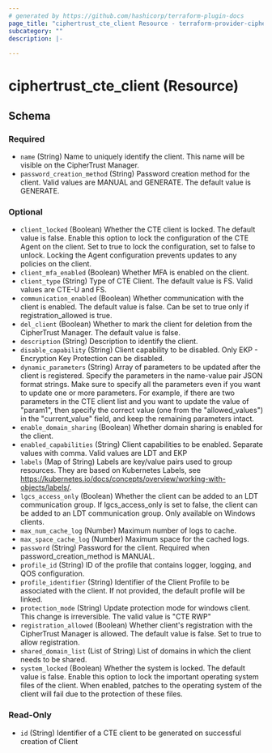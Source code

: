 ```yaml
---
# generated by https://github.com/hashicorp/terraform-plugin-docs
page_title: "ciphertrust_cte_client Resource - terraform-provider-ciphertrust"
subcategory: ""
description: |-
  
---
```


# ciphertrust_cte_client (Resource)





<!-- schema generated by tfplugindocs -->
## Schema

### Required

- `name` (String) Name to uniquely identify the client. This name will be visible on the CipherTrust Manager.
- `password_creation_method` (String) Password creation method for the client. Valid values are MANUAL and GENERATE. The default value is GENERATE.

### Optional

- `client_locked` (Boolean) Whether the CTE client is locked. The default value is false. Enable this option to lock the configuration of the CTE Agent on the client. Set to true to lock the configuration, set to false to unlock. Locking the Agent configuration prevents updates to any policies on the client.
- `client_mfa_enabled` (Boolean) Whether MFA is enabled on the client.
- `client_type` (String) Type of CTE Client. The default value is FS. Valid values are CTE-U and FS.
- `communication_enabled` (Boolean) Whether communication with the client is enabled. The default value is false. Can be set to true only if registration_allowed is true.
- `del_client` (Boolean) Whether to mark the client for deletion from the CipherTrust Manager. The default value is false.
- `description` (String) Description to identify the client.
- `disable_capability` (String) Client capability to be disabled. Only EKP - Encryption Key Protection can be disabled.
- `dynamic_parameters` (String) Array of parameters to be updated after the client is registered. Specify the parameters in the name-value pair JSON format strings. Make sure to specify all the parameters even if you want to update one or more parameters. For example, if there are two parameters in the CTE client list and you want to update the value of "param1", then specify the correct value (one from the "allowed_values") in the "current_value" field, and keep the remaining parameters intact.
- `enable_domain_sharing` (Boolean) Whether domain sharing is enabled for the client.
- `enabled_capabilities` (String) Client capabilities to be enabled. Separate values with comma. Valid values are LDT and EKP
- `labels` (Map of String) Labels are key/value pairs used to group resources. They are based on Kubernetes Labels, see https://kubernetes.io/docs/concepts/overview/working-with-objects/labels/.
- `lgcs_access_only` (Boolean) Whether the client can be added to an LDT communication group. If lgcs_access_only is set to false, the client can be added to an LDT communication group. Only available on Windows clients.
- `max_num_cache_log` (Number) Maximum number of logs to cache.
- `max_space_cache_log` (Number) Maximum space for the cached logs.
- `password` (String) Password for the client. Required when password_creation_method is MANUAL.
- `profile_id` (String) ID of the profile that contains logger, logging, and QOS configuration.
- `profile_identifier` (String) Identifier of the Client Profile to be associated with the client. If not provided, the default profile will be linked.
- `protection_mode` (String) Update protection mode for windows client. This change is irreversible. The valid value is "CTE RWP"
- `registration_allowed` (Boolean) Whether client's registration with the CipherTrust Manager is allowed. The default value is false. Set to true to allow registration.
- `shared_domain_list` (List of String) List of domains in which the client needs to be shared.
- `system_locked` (Boolean) Whether the system is locked. The default value is false. Enable this option to lock the important operating system files of the client. When enabled, patches to the operating system of the client will fail due to the protection of these files.

### Read-Only

- `id` (String) Identifier of a CTE client to be generated on successful creation of Client
